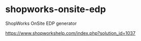 # shopworks-onsite-edp

ShopWorks OnSite EDP generator

https://www.shopworkshelp.com/index.php?solution_id=1037
